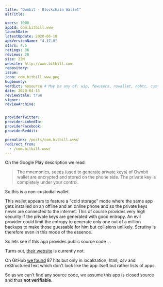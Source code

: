 ```yaml
---
title: "Ownbit - Blockchain Wallet"
altTitle: 

users: 1000
appId: com.bitbill.www
launchDate: 
latestUpdate: 2020-06-18
apkVersionName: "4.17.0"
stars: 4.5
ratings: 36
reviews: 20
size: 22M
website: http://www.bitbill.com
repository: 
issue: 
icon: com.bitbill.www.png
bugbounty: 
verdict: nosource # May be any of: wip, fewusers, nowallet, nobtc, custodial, nosource, nonverifiable, reproducible, bounty, defunct
date: 2020-04-15
reviewStale: true
signer: 
reviewArchive:


providerTwitter: 
providerLinkedIn: 
providerFacebook: 
providerReddit: 

permalink: /posts/com.bitbill.www/
redirect_from:
  - /com.bitbill.www/
---
```



On the Google Play description we read:

> The mnemonics, seeds (used to generate private keys) of Ownbit wallet are
  encrypted and stored on the phone side. The private key is completely under
  your control.

So this is a non-custodial wallet.

This wallet appears to feature a "cold storage" mode where the same app gets
installed on an offline and an online phone and so the private keys never are
connected to the internet. This of course provides very high security if the
private keys are generated with good entropy. An evil provider could limit the
entropy to generate only one out of a million backups to make those guessable
for him but collisions unlikely. Scrutiny is therefore even in this mode of the
essence.

So lets see if this app provides public source code ...

Turns out, [their website](http://www.bitbill.com/) is currently not. 

On GitHub
[we found](https://github.com/search?o=desc&q=%22com.bitbill.www%22&s=indexed&type=Code)
87 hits but only in localization, html, csv and reStructuredText which don't
look like the app itself but rather lists of apps.

So as we can't find any source code, we assume this app is closed source and
thus **not verifiable**.